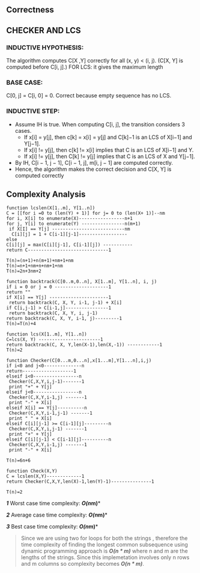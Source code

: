 ## Correctness

## CHECKER AND LCS
### INDUCTIVE HYPOTHESIS: 
The algorithm computes C[X ,Y] correctly for all (x, y) < (i, j). (C[X, Y] is
computed before C[i, j].) FOR LCS:
it gives the maximum length 

 ### BASE CASE: 
C[0, j] = C[i, 0] = 0. Correct because empty sequence has no LCS.

 ### INDUCTIVE STEP:
- Assume IH is true.
    When computing C[i, j], the transition considers 3 cases.
  - If x[i] = y[j], then c[k] = x[i] = y[j] and C[k]−1 is an LCS of X[i−1] and Y[j−1]. 
  - If x[i] != y[j], then c[k] != x[i] implies that C is an LCS of X[i−1] and Y. 
  - If x[i] != y[j], then C[k] != y[j] implies that C is an LCS of X and Y[j−1].
- By IH, C[i − 1, j − 1], C[i − 1, j], m[i, j − 1] are computed correctly. 
- Hence, the algorithm makes the correct decision and C[X, Y] is computed correctly



## Complexity Analysis
```
function lcslen(X[1..m], Y[1..n]) 
C = [[for i =0 to (len(Y) + 1)] for j= 0 to (len(X+ 1)]--nm 
for i, X[i] to enumerate(X)-----------------n+1  
for j, Y[i] to enumerate(Y) ----------------n(m+1) 
 if X[I] == Y[j] ---------------------------nm 
  C[i][j] = 1 + C[i-1][j-1]------------------  
else  
C[i][j] = max(C[i][j-1], C[i-1][j]) ----------- 
return C------------------------------1 

T(n)=(n+1)+n(m+1)+nm+1+nm 
T(n)=n+1+nm+n+nm+1+nm 
T(n)=2n+3nm+2  

function backtrack(C[0..m,0..n], X[1..m], Y[1..n], i, j)  
if i = 0 or j = 0 --------------------1 
return ""  
if X[i] == Y[j] ----------------------1 
 return backtrack(C, X, Y, i-1, j-1) + X[i]  
if C[i,j-1] > C[i-1,j]----------------1  
 return backtrack(C, X, Y, i, j-1)  
return backtrack(C, X, Y, i-1, j)---------1 
T(n)=T(n)+4 
 
function lcs(X[1..m], Y[1..n])  
C=lcs(X, Y) -----------------------1 
return backtrack(C, X, Y,len(X-1),len(X,-1)) ------------1 
T(n)=2 

function Checker(C[0...m,0...n],x[1...m],Y[1...n],i,j) 
if i<0 and j<0--------------n 
return-------------------1  
elseif i<0-----------------n 
 Checker(C,X,Y,i,j-1)-------1 
 print "+" + Y[j] 
elseif j<0-----------------n 
 Checker(C,X,Y,i-1,j) -------1 
 print "-" + X[i] 
elseif X[i] == Y[j]----------n 
 Checker(C,X,Y,i-1,j-1) -------1 
 print " " + X[i] 
elseif C[i][j-1] >= C[i-1][j]---------n 
 Checker(C,X,Y,i,j-1) -------1 
 print "+" + Y[j] 
elseif C[i][j-1] < C[i-1][j]----------n 
 Checker(C,X,Y,i-1,j) -------1 
 print "-" + X[i] 

T(n)=6n+6 
 
function Check(X,Y) 
C = lcslen(X,Y)-------------1 
return Checker(C,X,Y,len(X)-1,len(Y)-1)---------------1 

T(n)=2 
```
***1*** Worst case time complexity: ***O(n*m)***  

***2*** Average case time complexity: ***O(n*m)*** 

***3*** Best case time complexity: ***O(n*m)*** 

>Since we are using two for loops for both the strings ,
therefore the time complexity of finding the longest common subsequence using dynamic programming approach is ***O(n * m)***
where n and m are the lengths of the strings.
Since this implemetation involves only n rows and m columns so complexity becomes ***O(n * m)***. 

